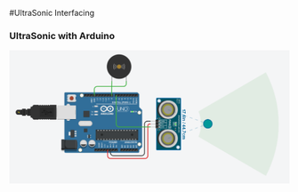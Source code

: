 #UltraSonic Interfacing
### UltraSonic with Arduino

<p align="center"> <img src="https://github.com/devabhixda/IoT_Lab/blob/master/UltraSonic/UltraSonic.png">  </p>

